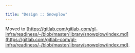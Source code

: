 ```yaml
---

title: "Design :: Snowplow"
---
```








Moved to [https://gitlab.com/gitlab-com/gl-infra/readiness/-/blob/master/library/snowplow/index.md](https://gitlab.com/gitlab-com/gl-infra/readiness/-/blob/master/library/snowplow/index.md).
